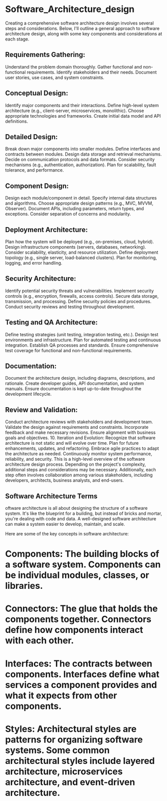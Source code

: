 # Software_Architecture_design

Creating a comprehensive software architecture design involves several steps and considerations. Below, I'll outline a general approach to software architecture design, along with some key components and considerations at each stage.

## Requirements Gathering:
Understand the problem domain thoroughly.
Gather functional and non-functional requirements.
Identify stakeholders and their needs.
Document user stories, use cases, and system constraints.
## Conceptual Design:
Identify major components and their interactions.
Define high-level system architecture (e.g., client-server, microservices, monolithic).
Choose appropriate technologies and frameworks.
Create initial data model and API definitions.
## Detailed Design:
Break down major components into smaller modules.
Define interfaces and contracts between modules.
Design data storage and retrieval mechanisms.
Decide on communication protocols and data formats.
Consider security mechanisms (e.g., authentication, authorization).
Plan for scalability, fault tolerance, and performance.
## Component Design:
Design each module/component in detail.
Specify internal data structures and algorithms.
Choose appropriate design patterns (e.g., MVC, MVVM, Observer).
Document APIs, including parameters, return types, and exceptions.
Consider separation of concerns and modularity.
## Deployment Architecture:
Plan how the system will be deployed (e.g., on-premises, cloud, hybrid).
Design infrastructure components (servers, databases, networking).
Consider scalability, elasticity, and resource utilization.
Define deployment topology (e.g., single server, load-balanced clusters).
Plan for monitoring, logging, and error handling.
## Security Architecture:
Identify potential security threats and vulnerabilities.
Implement security controls (e.g., encryption, firewalls, access controls).
Secure data storage, transmission, and processing.
Define security policies and procedures.
Conduct security reviews and testing throughout development.
## Testing and QA Architecture:
Define testing strategies (unit testing, integration testing, etc.).
Design test environments and infrastructure.
Plan for automated testing and continuous integration.
Establish QA processes and standards.
Ensure comprehensive test coverage for functional and non-functional requirements.
## Documentation:
Document the architecture design, including diagrams, descriptions, and rationale.
Create developer guides, API documentation, and system manuals.
Ensure documentation is kept up-to-date throughout the development lifecycle.
## Review and Validation:
Conduct architecture reviews with stakeholders and development team.
Validate the design against requirements and constraints.
Incorporate feedback and make necessary revisions.
Ensure alignment with business goals and objectives.
10. Iteration and Evolution:
Recognize that software architecture is not static and will evolve over time.
Plan for future enhancements, updates, and refactoring.
Embrace agile practices to adapt the architecture as needed.
Continuously monitor system performance, reliability, and security.
This is a high-level overview of the software architecture design process. Depending on the project's complexity, additional steps and considerations may be necessary. Additionally, each step often involves collaboration among various stakeholders, including developers, architects, business analysts, and end-users.

## Software Architecture Terms

oftware architecture is all about designing the structure of a software system. It's like the blueprint for a building, but instead of bricks and mortar, you're dealing with code and data. A well-designed software architecture can make a system easier to develop, maintain, and scale.

Here are some of the key concepts in software architecture:

# Components: The building blocks of a software system. Components can be individual modules, classes, or libraries.
# Connectors: The glue that holds the components together. Connectors define how components interact with each other.
# Interfaces: The contracts between components. Interfaces define what services a component provides and what it expects from other components.
# Styles: Architectural styles are patterns for organizing software systems. Some common architectural styles include layered architecture, microservices architecture, and event-driven architecture.

